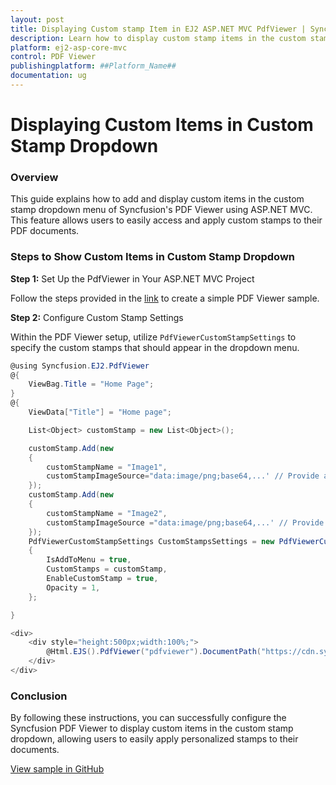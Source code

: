 ```yaml
---
layout: post  
title: Displaying Custom stamp Item in EJ2 ASP.NET MVC PdfViewer | Syncfusion
description: Learn how to display custom stamp items in the custom stamp in the Syncfusion ASP.NET MVC PDF Viewer component of Syncfusion Essential JS 2 and more.
platform: ej2-asp-core-mvc
control: PDF Viewer
publishingplatform: ##Platform_Name##
documentation: ug  
---
```


# Displaying Custom Items in Custom Stamp Dropdown

### Overview

This guide explains how to add and display custom items in the custom stamp dropdown menu of Syncfusion's PDF Viewer using ASP.NET MVC. This feature allows users to easily access and apply custom stamps to their PDF documents.

### Steps to Show Custom Items in Custom Stamp Dropdown

**Step 1:** Set Up the PdfViewer in Your ASP.NET MVC Project

 Follow the steps provided in the [link](https://ej2.syncfusion.com/aspnetmvc/documentation/pdfviewer/getting-started) to create a simple PDF Viewer sample.

**Step 2:** Configure Custom Stamp Settings

Within the PDF Viewer setup, utilize `PdfViewerCustomStampSettings` to specify the custom stamps that should appear in the dropdown menu.

```cs
@using Syncfusion.EJ2.PdfViewer
@{
    ViewBag.Title = "Home Page";
}
@{
    ViewData["Title"] = "Home page";

    List<Object> customStamp = new List<Object>();

    customStamp.Add(new
    {
        customStampName = "Image1",
        customStampImageSource="data:image/png;base64,...' // Provide a valid base64 or URL for the image"
    });
    customStamp.Add(new
    {
        customStampName = "Image2",
        customStampImageSource ="data:image/png;base64,...' // Provide a valid base64 or URL for the image"
    });
    PdfViewerCustomStampSettings CustomStampsSettings = new PdfViewerCustomStampSettings()
    {
        IsAddToMenu = true,
        CustomStamps = customStamp,
        EnableCustomStamp = true,
        Opacity = 1,
    };

}

<div>
    <div style="height:500px;width:100%;">
        @Html.EJS().PdfViewer("pdfviewer").DocumentPath("https://cdn.syncfusion.com/content/pdf/pdf-succinctly.pdf").CustomStampSettings(CustomStampsSettings).Render()
    </div>
</div>

```
### Conclusion

By following these instructions, you can successfully configure the Syncfusion PDF Viewer to display custom items in the custom stamp dropdown, allowing users to easily apply personalized stamps to their documents.

[View sample in GitHub](https://github.com/SyncfusionExamples/mvc-pdf-viewer-examples/tree/master/How%20to)
